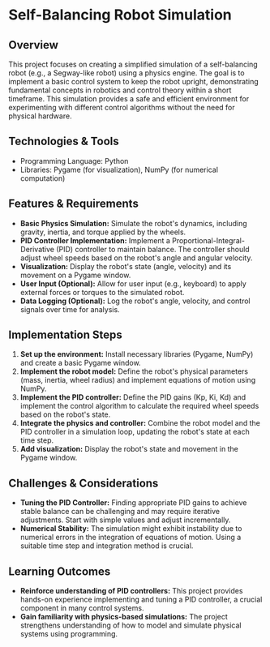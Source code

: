 # Self-Balancing Robot Simulation

## Overview

This project focuses on creating a simplified simulation of a self-balancing robot (e.g., a Segway-like robot) using a physics engine.  The goal is to implement a basic control system to keep the robot upright, demonstrating fundamental concepts in robotics and control theory within a short timeframe. This simulation provides a safe and efficient environment for experimenting with different control algorithms without the need for physical hardware.

## Technologies & Tools

- Programming Language: Python
- Libraries: Pygame (for visualization), NumPy (for numerical computation)

## Features & Requirements

- **Basic Physics Simulation:** Simulate the robot's dynamics, including gravity, inertia, and torque applied by the wheels.
- **PID Controller Implementation:** Implement a Proportional-Integral-Derivative (PID) controller to maintain balance.  The controller should adjust wheel speeds based on the robot's angle and angular velocity.
- **Visualization:** Display the robot's state (angle, velocity) and its movement on a Pygame window.
- **User Input (Optional):** Allow for user input (e.g., keyboard) to apply external forces or torques to the simulated robot.
- **Data Logging (Optional):** Log the robot's angle, velocity, and control signals over time for analysis.

## Implementation Steps

1. **Set up the environment:** Install necessary libraries (Pygame, NumPy) and create a basic Pygame window.
2. **Implement the robot model:** Define the robot's physical parameters (mass, inertia, wheel radius) and implement equations of motion using NumPy.
3. **Implement the PID controller:** Define the PID gains (Kp, Ki, Kd) and implement the control algorithm to calculate the required wheel speeds based on the robot's state.
4. **Integrate the physics and controller:** Combine the robot model and the PID controller in a simulation loop, updating the robot's state at each time step.
5. **Add visualization:** Display the robot's state and movement in the Pygame window.

## Challenges & Considerations

- **Tuning the PID Controller:** Finding appropriate PID gains to achieve stable balance can be challenging and may require iterative adjustments.  Start with simple values and adjust incrementally.
- **Numerical Stability:**  The simulation might exhibit instability due to numerical errors in the integration of equations of motion. Using a suitable time step and integration method is crucial.


## Learning Outcomes

- **Reinforce understanding of PID controllers:** This project provides hands-on experience implementing and tuning a PID controller, a crucial component in many control systems.
- **Gain familiarity with physics-based simulations:**  The project strengthens understanding of how to model and simulate physical systems using programming.

